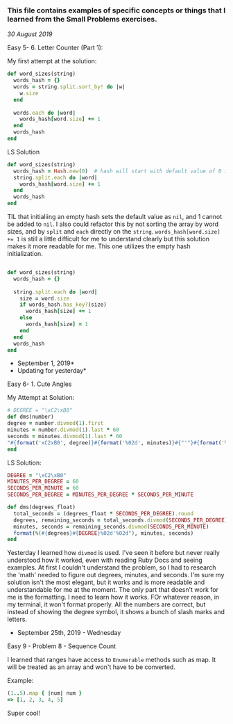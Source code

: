 ### This file contains examples of specific concepts or things that I learned from the Small Problems exercises.

*30 August 2019*

Easy 5- 6. Letter Counter (Part 1):

My first attempt at the solution:

```ruby
def word_sizes(string)
  words_hash = {}
  words = string.split.sort_by! do |w|
    w.size
  end
  
  words.each do |word|
    words_hash[word.size] += 1
  end
  words_hash
end
```

LS Solution

```ruby
def word_sizes(string)
  words_hash = Hash.new(0)  # hash will start with default value of 0 instead of nil
  string.split.each do |word|
    words_hash[word.size] += 1
  end
  words_hash
end
```

TIL that initialiing an empty hash sets the default value as `nil`, and 1 cannot be added to `nil`. I also could refactor this
by not sorting the array by word sizes, and by `split` and `each` directly on the `string`. `words_hash[word.size] += 1` is still a little
difficult for me to understand clearly but this solution makes it more readable for me. This one utilizes the empty hash initialization.

```ruby

def word_sizes(string)
  words_hash = {}
  
  string.split.each do |word|
    size = word.size
    if words_hash.has_key?(size)
      words_hash[size] += 1
    else
      words_hash[size] = 1
    end
  end
  words_hash
end
```

* September 1, 2019*
* Updating for yesterday*

Easy 6- 1. Cute Angles

My Attempt at Solution:
```ruby
# DEGREE = "\xC2\xB0"
def dms(number)
degree = number.divmod(1).first      
minutes = number.divmod(1).last * 60
seconds = minutes.divmod(1).last * 60
"#{format('xC2xB0', degree)}#{format('%02d', minutes)}#{"'"}#{format('%02d', seconds)}"
end
```

LS Solution: 

```ruby
DEGREE = "\xC2\xB0"
MINUTES_PER_DEGREE = 60
SECONDS_PER_MINUTE = 60
SECONDS_PER_DEGREE = MINUTES_PER_DEGREE * SECONDS_PER_MINUTE

def dms(degrees_float)
  total_seconds = (degrees_float * SECONDS_PER_DEGREE).round
  degrees, remaining_seconds = total_seconds.divmod(SECONDS_PER_DEGREE)
  minutes, seconds = remaining_seconds.divmod(SECONDS_PER_MINUTE)
  format(%(#{degrees}#{DEGREE}%02d'%02d"), minutes, seconds)
end
```

Yesterday I learned how `divmod` is used. I've seen it before but never really understood how it worked, even with reading Ruby Docs and seeing examples. At first I couldn't understand the problem, so I had to research the 'math' needed to figure out degrees, minutes, and seconds. I'm sure my solution isn't the most elegant, but it works and is more readable and understandable for me at the moment. The only part that doesn't work for me is the formatting. I need to learn how it works. FOr whatever reason, in my terminal, it won't format properly. All the numbers are correct, but instead of showing the degree symbol, it shows a bunch of slash marks and letters.  

* September 25th, 2019 - Wednesday

Easy 9 - Problem 8 - Sequence Count

I learned that ranges have access to `Enumerable` methods such as map. It will be treated as an array and won't have to be converted. 

Example: 

```ruby
(1..5).map { |num| num }
=> [1, 2, 3, 4, 5]
```

Super cool! 